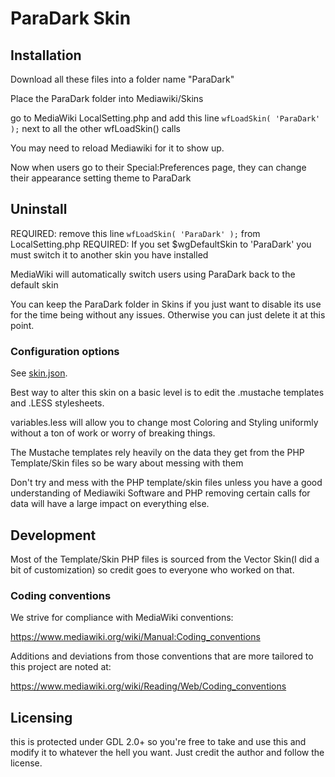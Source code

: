 ParaDark Skin
========================

Installation
------------
Download all these files into a folder name "ParaDark"

Place the ParaDark folder into Mediawiki/Skins

go to MediaWiki LocalSetting.php and add this line `wfLoadSkin( 'ParaDark' );` next to all the other wfLoadSkin() calls

You may need to reload Mediawiki for it to show up.

Now when users go to their Special:Preferences page, they can change their appearance setting theme to ParaDark

Uninstall
-----------
REQUIRED: remove this line `wfLoadSkin( 'ParaDark' );` from LocalSetting.php
REQUIRED: If you set $wgDefaultSkin to 'ParaDark' you must switch it to another skin you have installed

MediaWiki will automatically switch users using ParaDark back to the default skin

You can keep the ParaDark folder in Skins if you just want to disable its use for the time being without
any issues. Otherwise you can just delete it at this point.

### Configuration options

See [skin.json](skin.json).

Best way to alter this skin on a basic level is to edit the .mustache templates and .LESS stylesheets.

variables.less will allow you to change most Coloring and Styling uniformly without a ton of work or worry of breaking things.

The Mustache templates rely heavily on the data they get from the PHP Template/Skin files so be wary about
messing with them

Don't try and mess with the PHP template/skin files unless you have a good understanding of Mediawiki Software and PHP
removing certain calls for data will have a large impact on everything else.

Development
-----------
Most of the Template/Skin PHP files is sourced from the Vector Skin(I did a bit of customization) so credit goes to everyone who worked on that. 
### Coding conventions

We strive for compliance with MediaWiki conventions:

<https://www.mediawiki.org/wiki/Manual:Coding_conventions>

Additions and deviations from those conventions that are more tailored to this
project are noted at:

<https://www.mediawiki.org/wiki/Reading/Web/Coding_conventions>

Licensing
-----------
this is protected under GDL 2.0+ so you're free to take and use this and modify it to whatever the hell you want. Just credit the author and follow the license.
